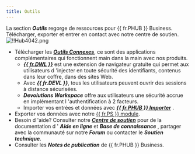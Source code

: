 ```yaml
---
title: Outils
---
```

La section ***Outils*** regorge de ressources pour {{ fr.PHUB }} Business. Télécharger, exporter et entrer en contact avec notre centre de soutien.  
![!!Hub4042.png](/img/fr/hub/Hub4042.png) 

* Télécharger les [***Outils Connexes***](/fr/hub/web-interface/hub-overview/administration/management/users/companion-tools-access/), ce sont des applications complémentaires qui fonctionnent main dans la main avec nos produits.  
    * [***{{ fr.DWL }}***](/fr/hub/dwl/overview/) est une extension de navigateur gratuite qui permet aux utilisateurs d 'injecter en toute sécurité des identifiants, contenus dans leur coffre, dans des sites Web.  
    * Avec ***{{ fr.DEVL }}***, tous les utilisateurs peuvent ouvrir des sessions à distance sécurisées.  
    * ***Devolutions Workspace*** offre aux utilisateurs une sécurité accrue en implémentant l 'authentification à 2 facteurs.  
    * Importer vos entrées et données avec [***{{ fr.PHUB }} Importer***](/fr/hub/web-interface/hub-overview/tools/hub-importer/) .  
* Exporter vos données avec notre [{{ fr.PS }} module](/fr/hub/powershell-module/objects/).  
* Besoin d 'aide? Consulter notre [***Centre de soutien***](https://devolutions.net/fr/support) pour de la documentation d ' ***Aide en ligne*** et ***Base de connaissance*** , partager avec la communauté sur notre ***Forum*** ou contacter le ***Soutien technique***.  
* Consulter les ***Notes de publication*** de {{ fr.PHUB }} Business. 